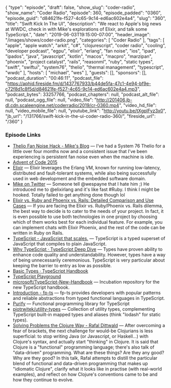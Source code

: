 {
  "type": "episode",
  "draft": false,
  "show_slug": "coder-radio",
  "show_name": "Coder Radio",
  "episode": 360,
  "episode_padded": "0360",
  "episode_guid": "d84621fe-f527-4c65-9c14-ed6ac602e4a4",
  "slug": "360",
  "title": "Swift Kick In The UI",
  "description": "We react to Apple's big news at WWDC, check in with Mike's explorations of Elixir, and talk some TypeScript.",
  "date": "2019-06-03T19:15:00-07:00",
  "header_image": "/images/shows/coder-radio.png",
  "categories": [
    "Coder Radio"
  ],
  "tags": [
    "apple",
    "apple watch",
    "arkit",
    "c#",
    "clojurescript",
    "coder radio",
    "cooling",
    "developer podcast",
    "egpu",
    "elixir",
    "erlang",
    "fan noise",
    "ios",
    "ipad",
    "ipados",
    "java",
    "javascript",
    "kotlin",
    "macos",
    "macpro",
    "marzipan",
    "phoenix",
    "project catalyst",
    "rails",
    "reasonml",
    "ruby",
    "static types",
    "swift",
    "swiftui",
    "system76",
    "thelio",
    "thermal management",
    "typescript",
    "wwdc"
  ],
  "hosts": [
    "michael",
    "wes"
  ],
  "guests": [],
  "sponsors": [],
  "podcast_duration": "00:46:11",
  "podcast_file": "https://aphid.fireside.fm/d/1437767933/b44de5fa-47c1-4e94-bf9e-c72f8d1c8f5d/d84621fe-f527-4c65-9c14-ed6ac602e4a4.mp3",
  "podcast_bytes": 33257766,
  "podcast_chapters": null,
  "podcast_alt_file": null,
  "podcast_ogg_file": null,
  "video_file": "http://201406.jb-dl.cdn.scaleengine.net/coderradio/2019/cr-0360.mp4",
  "video_hd_file": null,
  "video_mobile_file": null,
  "youtube_link": "http://youtu.be/tXgpIFyz3x0",
  "jb_url": "/131766/swift-kick-in-the-ui-coder-radio-360/",
  "fireside_url": "/360"
}


### Episode Links

  * [Thelio Fan Noise Hack - Mike's Blog](http://dominickm.com/thelio-fan-noise-hack/ "Thelio Fan Noise Hack - Mike's Blog") — I’ve had a System 76 Thelio for a little over four months now and a consistent issue that I’ve been experiencing is persistent fan noise even when the machine is idle.
  * [Advent of Code 2015](https://adventofcode.com/2015 "Advent of Code 2015")
  * [Elixir](https://elixir-lang.org/ "Elixir") — Elixir leverages the Erlang VM, known for running low-latency, distributed and fault-tolerant systems, while also being successfully used in web development and the embedded software domain. 
  * [Mike on Twitter](https://twitter.com/dominucco/status/1135308539944194048 "Mike on Twitter") — Someone tell @wespayne that I hate him ;) He introduced me to @elixirlang and it's like fast #Ruby. I think I might be hooked. Totally failed to get anything done though lol
  * [Elixir vs. Ruby and Phoenix vs. Rails: Detailed Comparison and Use Cases](https://mlsdev.com/blog/elixir-vs-ruby-and-phoenix-vs-rails-what-to-choose-and-why "Elixir vs. Ruby and Phoenix vs. Rails: Detailed Comparison and Use Cases") — If you are facing the Elixir vs. Ruby/Phoenix vs. Rails dilemma, the best way to decide is to cater to the needs of your project. In fact, it is even possible to use both technologies in one project by choosing which of them works best for each individual feature. For example, you can implement chats with Elixir Phoenix, and the rest of the code can be written in Ruby on Rails. 
  * [TypeScript - JavaScript that scales.](https://www.typescriptlang.org/ "TypeScript - JavaScript that scales.") — TypeScript is a typed superset of JavaScript that compiles to plain JavaScript. 
  * [Why TypeScript · TypeScript Deep Dive](https://basarat.gitbooks.io/typescript/docs/why-typescript.html "Why TypeScript · TypeScript Deep Dive") — Types have proven ability to enhance code quality and understandability. However, types have a way of being unnecessarily ceremonious. TypeScript is very particular about keeping the barrier to entry as low as possible. 
  * [Basic Types · TypeScript Handbook](https://www.typescriptlang.org/docs/handbook/basic-types.html "Basic Types · TypeScript Handbook")
  * [TypeScript Playground](https://www.typescriptlang.org/play/ "TypeScript Playground")
  * [microsoft/TypeScript-New-Handbook](https://github.com/microsoft/TypeScript-New-Handbook "microsoft/TypeScript-New-Handbook") — Incubation repository for the new TypeScript handbook.
  * [Introduction - fp-ts](https://gcanti.github.io/fp-ts/ "Introduction - fp-ts") — fp-ts provides developers with popular patterns and reliable abstractions from typed functional languages in TypeScript. 
  * [Purify](https://gigobyte.github.io/purify/ "Purify") — Functional programming library for TypeScript
  * [piotrwitek/utility-types](https://github.com/piotrwitek/utility-types "piotrwitek/utility-types") — Collection of utility types, complementing TypeScript built-in mapped types and aliases (think "lodash" for static types). 
  * [Solving Problems the Clojure Way - Rafal Dittwald](https://www.youtube.com/watch?v=vK1DazRK_a0 "Solving Problems the Clojure Way - Rafal Dittwald") — After overcoming a fear of brackets, the next challenge for would-be Clojurians is less superficial: to stop writing Java (or Javascript, or Haskell...) with Clojure's syntax, and actually start "thinking" in Clojure. It is said that Clojure is a "functional" programming language; there's also talk of "data-driven" programming. What are these things? Are they any good? Why are they good? In this talk, Rafal attempts to distill the particular blend of functional and data-driven programming that makes up "idiomatic Clojure", clarify what it looks like in practise (with real-world examples), and reflect on how Clojure's conventions came to be and how they continue to evolve.


